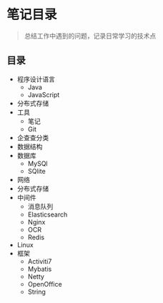 # 笔记目录

> 总结工作中遇到的问题，记录日常学习的技术点

## 目录

* 程序设计语言
  * Java
  * JavaScript
* 分布式存储
* 工具
  * 笔记
  * Git
* 企查查分类
* 数据结构
* 数据库
  * MySQl
  * SQlite
* 网络
* 分布式存储
* 中间件
  * 消息队列
  * Elasticsearch
  * Nginx
  * OCR
  * Redis
* Linux
* 框架
  * Activiti7
  * Mybatis
  * Netty
  * OpenOffice
  * String
